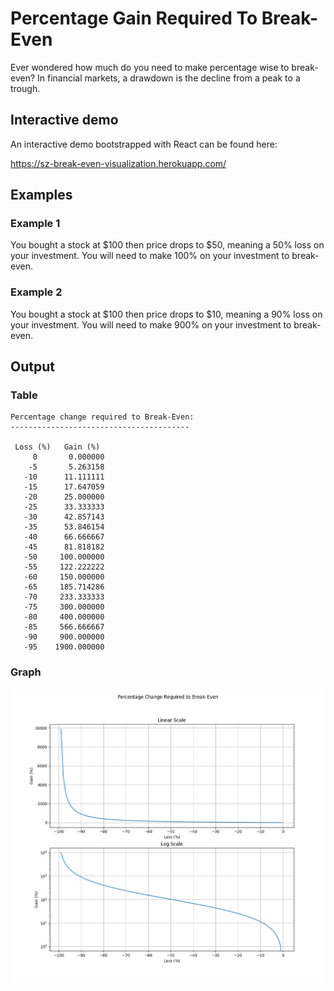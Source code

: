 # Percentage Gain Required To Break-Even

Ever wondered how much do you need to make percentage wise to break-even?
In financial markets, a drawdown is the decline from a peak to a trough.

## Interactive demo
An interactive demo bootstrapped with React can be found here:

https://sz-break-even-visualization.herokuapp.com/

## Examples
### Example 1
You bought a stock at $100 then price drops to $50, meaning a 50% loss on your investment.
You will need to make 100% on your investment to break-even.

### Example 2
You bought a stock at $100 then price drops to $10, meaning a 90% loss on your investment.
You will need to make 900% on your investment to break-even.

## Output
### Table
```
Percentage change required to Break-Even:
----------------------------------------

 Loss (%)   Gain (%) 
     0       0.000000
    -5       5.263158
   -10      11.111111
   -15      17.647059
   -20      25.000000
   -25      33.333333
   -30      42.857143
   -35      53.846154
   -40      66.666667
   -45      81.818182
   -50     100.000000
   -55     122.222222
   -60     150.000000
   -65     185.714286
   -70     233.333333
   -75     300.000000
   -80     400.000000
   -85     566.666667
   -90     900.000000
   -95    1900.000000
```

### Graph
![alt text](https://github.com/samizak/PercentageGainRequiredToBreakEven/blob/main/images/output.png?raw=true)
